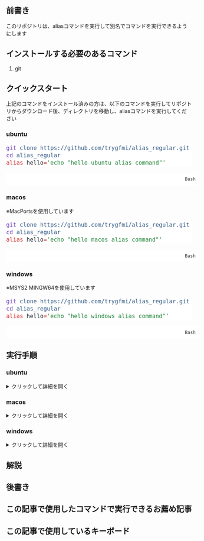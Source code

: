 <!-- wp:heading -->
<h2 class="wp-block-heading">前書き</h2>
<!-- /wp:heading -->

<!-- wp:paragraph -->
<p>このリポジトリは、aliasコマンドを実行して別名でコマンドを実行できるようにします</p>
<!-- /wp:paragraph -->

<!-- wp:heading -->
<h2 class="wp-block-heading">インストールする必要のあるコマンド</h2>
<!-- /wp:heading -->

<!-- wp:list {"ordered":true} -->
<ol class="wp-block-list"><!-- wp:list-item -->
<li>git</li>
<!-- /wp:list-item --></ol>
<!-- /wp:list -->

<!-- wp:heading -->
<h2 class="wp-block-heading">クイックスタート</h2>
<!-- /wp:heading -->

<!-- wp:paragraph -->
<p>上記のコマンドをインストール済みの方は、以下のコマンドを実行してリポジトリからダウンロード後、ディレクトリを移動し、aliasコマンドを実行してください</p>
<!-- /wp:paragraph -->

<!-- wp:heading {"level":3} -->
<h3 class="wp-block-heading">ubuntu</h3>
<!-- /wp:heading -->

<!-- wp:kevinbatdorf/code-block-pro {"code":"git clone https://github.com/trygfmi/alias_regular.git\ncd alias_regular\nalias hello='echo \u0022hello ubuntu alias command\u0022'","codeHTML":"\u003cpre class=\u0022shiki min-light\u0022 style=\u0022background-color: #ffffff\u0022 tabindex=\u00220\u0022\u003e\u003ccode\u003e\u003cspan class=\u0022line\u0022\u003e\u003cspan style=\u0022color: #6F42C1\u0022\u003egit\u003c/span\u003e\u003cspan style=\u0022color: #24292EFF\u0022\u003e \u003c/span\u003e\u003cspan style=\u0022color: #2B5581\u0022\u003eclone\u003c/span\u003e\u003cspan style=\u0022color: #24292EFF\u0022\u003e \u003c/span\u003e\u003cspan style=\u0022color: #2B5581\u0022\u003ehttps://github.com/trygfmi/alias_regular.git\u003c/span\u003e\u003c/span\u003e\n\u003cspan class=\u0022line\u0022\u003e\u003cspan style=\u0022color: #6F42C1\u0022\u003ecd\u003c/span\u003e\u003cspan style=\u0022color: #24292EFF\u0022\u003e \u003c/span\u003e\u003cspan style=\u0022color: #2B5581\u0022\u003ealias_regular\u003c/span\u003e\u003c/span\u003e\n\u003cspan class=\u0022line\u0022\u003e\u003cspan style=\u0022color: #D32F2F\u0022\u003ealias\u003c/span\u003e\u003cspan style=\u0022color: #24292EFF\u0022\u003e hello\u003c/span\u003e\u003cspan style=\u0022color: #D32F2F\u0022\u003e=\u003c/span\u003e\u003cspan style=\u0022color: #22863A\u0022\u003e\u0026#39;echo \u0026quot;hello ubuntu alias command\u0026quot;\u0026#39;\u003c/span\u003e\u003c/span\u003e\u003c/code\u003e\u003c/pre\u003e","language":"bash","theme":"min-light","bgColor":"#ffffff","textColor":"#24292eff","fontSize":"1.125rem","fontFamily":"Code-Pro-JetBrains-Mono","lineHeight":"1.25rem","clampFonts":false,"lineNumbers":false,"headerType":"none","disablePadding":false,"footerType":"simpleStringEnd","enableMaxHeight":false,"seeMoreType":"","seeMoreString":"","seeMoreAfterLine":"","seeMoreTransition":false,"seeMoreCollapse":false,"seeMoreCollapseString":"","highlightingHover":false,"lineHighlightColor":"rgba(16, 41, 67, 0.2)","copyButton":true,"copyButtonType":"heroicons","copyButtonUseTextarea":true,"useTabs":false} -->
<div class="wp-block-kevinbatdorf-code-block-pro padding-bottom-disabled" data-code-block-pro-font-family="Code-Pro-JetBrains-Mono" style="font-size:1.125rem;font-family:Code-Pro-JetBrains-Mono,ui-monospace,SFMono-Regular,Menlo,Monaco,Consolas,monospace;line-height:1.25rem;--cbp-tab-width:2;tab-size:var(--cbp-tab-width, 2)"><span role="button" tabindex="0" style="color:#24292eff;display:none" aria-label="Copy" class="code-block-pro-copy-button"><pre class="code-block-pro-copy-button-pre" aria-hidden="true"></pre><svg xmlns="http://www.w3.org/2000/svg" style="width:24px;height:24px" fill="none" viewBox="0 0 24 24" stroke="currentColor" stroke-width="2"><path class="with-check" stroke-linecap="round" stroke-linejoin="round" d="M9 5H7a2 2 0 00-2 2v12a2 2 0 002 2h10a2 2 0 002-2V7a2 2 0 00-2-2h-2M9 5a2 2 0 002 2h2a2 2 0 002-2M9 5a2 2 0 012-2h2a2 2 0 012 2m-6 9l2 2 4-4"></path><path class="without-check" stroke-linecap="round" stroke-linejoin="round" d="M9 5H7a2 2 0 00-2 2v12a2 2 0 002 2h10a2 2 0 002-2V7a2 2 0 00-2-2h-2M9 5a2 2 0 002 2h2a2 2 0 002-2M9 5a2 2 0 012-2h2a2 2 0 012 2"></path></svg></span><pre class="shiki min-light" style="background-color: #ffffff" tabindex="0"><code><span class="line"><span style="color: #6F42C1">git</span><span style="color: #24292EFF"> </span><span style="color: #2B5581">clone</span><span style="color: #24292EFF"> </span><span style="color: #2B5581">https://github.com/trygfmi/alias_regular.git</span></span>
<span class="line"><span style="color: #6F42C1">cd</span><span style="color: #24292EFF"> </span><span style="color: #2B5581">alias_regular</span></span>
<span class="line"><span style="color: #D32F2F">alias</span><span style="color: #24292EFF"> hello</span><span style="color: #D32F2F">=</span><span style="color: #22863A">&#39;echo &quot;hello ubuntu alias command&quot;&#39;</span></span></code></pre><span style="display:flex;align-items:flex-end;padding:10px;width:100%;justify-content:flex-end;background-color:#ffffff;color:#2f363c;font-size:12px;line-height:1;position:relative">Bash</span></div>
<!-- /wp:kevinbatdorf/code-block-pro -->

<!-- wp:heading {"level":3} -->
<h3 class="wp-block-heading">macos</h3>
<!-- /wp:heading -->

<!-- wp:paragraph -->
<p>※MacPortsを使用しています</p>
<!-- /wp:paragraph -->

<!-- wp:kevinbatdorf/code-block-pro {"code":"git clone https://github.com/trygfmi/alias_regular.git\ncd alias_regular\nalias hello='echo \u0022hello macos alias command\u0022'","codeHTML":"\u003cpre class=\u0022shiki min-light\u0022 style=\u0022background-color: #ffffff\u0022 tabindex=\u00220\u0022\u003e\u003ccode\u003e\u003cspan class=\u0022line\u0022\u003e\u003cspan style=\u0022color: #6F42C1\u0022\u003egit\u003c/span\u003e\u003cspan style=\u0022color: #24292EFF\u0022\u003e \u003c/span\u003e\u003cspan style=\u0022color: #2B5581\u0022\u003eclone\u003c/span\u003e\u003cspan style=\u0022color: #24292EFF\u0022\u003e \u003c/span\u003e\u003cspan style=\u0022color: #2B5581\u0022\u003ehttps://github.com/trygfmi/alias_regular.git\u003c/span\u003e\u003c/span\u003e\n\u003cspan class=\u0022line\u0022\u003e\u003cspan style=\u0022color: #6F42C1\u0022\u003ecd\u003c/span\u003e\u003cspan style=\u0022color: #24292EFF\u0022\u003e \u003c/span\u003e\u003cspan style=\u0022color: #2B5581\u0022\u003ealias_regular\u003c/span\u003e\u003c/span\u003e\n\u003cspan class=\u0022line\u0022\u003e\u003cspan style=\u0022color: #D32F2F\u0022\u003ealias\u003c/span\u003e\u003cspan style=\u0022color: #24292EFF\u0022\u003e hello\u003c/span\u003e\u003cspan style=\u0022color: #D32F2F\u0022\u003e=\u003c/span\u003e\u003cspan style=\u0022color: #22863A\u0022\u003e\u0026#39;echo \u0026quot;hello macos alias command\u0026quot;\u0026#39;\u003c/span\u003e\u003c/span\u003e\u003c/code\u003e\u003c/pre\u003e","language":"bash","theme":"min-light","bgColor":"#ffffff","textColor":"#24292eff","fontSize":"1.125rem","fontFamily":"Code-Pro-JetBrains-Mono","lineHeight":"1.25rem","clampFonts":false,"lineNumbers":false,"headerType":"none","disablePadding":false,"footerType":"simpleStringEnd","enableMaxHeight":false,"seeMoreType":"","seeMoreString":"","seeMoreAfterLine":"","seeMoreTransition":false,"seeMoreCollapse":false,"seeMoreCollapseString":"","highlightingHover":false,"lineHighlightColor":"rgba(16, 41, 67, 0.2)","copyButton":true,"copyButtonType":"heroicons","copyButtonUseTextarea":true,"useTabs":false} -->
<div class="wp-block-kevinbatdorf-code-block-pro padding-bottom-disabled" data-code-block-pro-font-family="Code-Pro-JetBrains-Mono" style="font-size:1.125rem;font-family:Code-Pro-JetBrains-Mono,ui-monospace,SFMono-Regular,Menlo,Monaco,Consolas,monospace;line-height:1.25rem;--cbp-tab-width:2;tab-size:var(--cbp-tab-width, 2)"><span role="button" tabindex="0" style="color:#24292eff;display:none" aria-label="Copy" class="code-block-pro-copy-button"><pre class="code-block-pro-copy-button-pre" aria-hidden="true"></pre><svg xmlns="http://www.w3.org/2000/svg" style="width:24px;height:24px" fill="none" viewBox="0 0 24 24" stroke="currentColor" stroke-width="2"><path class="with-check" stroke-linecap="round" stroke-linejoin="round" d="M9 5H7a2 2 0 00-2 2v12a2 2 0 002 2h10a2 2 0 002-2V7a2 2 0 00-2-2h-2M9 5a2 2 0 002 2h2a2 2 0 002-2M9 5a2 2 0 012-2h2a2 2 0 012 2m-6 9l2 2 4-4"></path><path class="without-check" stroke-linecap="round" stroke-linejoin="round" d="M9 5H7a2 2 0 00-2 2v12a2 2 0 002 2h10a2 2 0 002-2V7a2 2 0 00-2-2h-2M9 5a2 2 0 002 2h2a2 2 0 002-2M9 5a2 2 0 012-2h2a2 2 0 012 2"></path></svg></span><pre class="shiki min-light" style="background-color: #ffffff" tabindex="0"><code><span class="line"><span style="color: #6F42C1">git</span><span style="color: #24292EFF"> </span><span style="color: #2B5581">clone</span><span style="color: #24292EFF"> </span><span style="color: #2B5581">https://github.com/trygfmi/alias_regular.git</span></span>
<span class="line"><span style="color: #6F42C1">cd</span><span style="color: #24292EFF"> </span><span style="color: #2B5581">alias_regular</span></span>
<span class="line"><span style="color: #D32F2F">alias</span><span style="color: #24292EFF"> hello</span><span style="color: #D32F2F">=</span><span style="color: #22863A">&#39;echo &quot;hello macos alias command&quot;&#39;</span></span></code></pre><span style="display:flex;align-items:flex-end;padding:10px;width:100%;justify-content:flex-end;background-color:#ffffff;color:#2f363c;font-size:12px;line-height:1;position:relative">Bash</span></div>
<!-- /wp:kevinbatdorf/code-block-pro -->

<!-- wp:heading {"level":3} -->
<h3 class="wp-block-heading">windows</h3>
<!-- /wp:heading -->

<!-- wp:paragraph -->
<p>※MSYS2 MINGW64を使用しています</p>
<!-- /wp:paragraph -->

<!-- wp:kevinbatdorf/code-block-pro {"code":"git clone https://github.com/trygfmi/alias_regular.git\ncd alias_regular\nalias hello='echo \u0022hello windows alias command\u0022'","codeHTML":"\u003cpre class=\u0022shiki min-light\u0022 style=\u0022background-color: #ffffff\u0022 tabindex=\u00220\u0022\u003e\u003ccode\u003e\u003cspan class=\u0022line\u0022\u003e\u003cspan style=\u0022color: #6F42C1\u0022\u003egit\u003c/span\u003e\u003cspan style=\u0022color: #24292EFF\u0022\u003e \u003c/span\u003e\u003cspan style=\u0022color: #2B5581\u0022\u003eclone\u003c/span\u003e\u003cspan style=\u0022color: #24292EFF\u0022\u003e \u003c/span\u003e\u003cspan style=\u0022color: #2B5581\u0022\u003ehttps://github.com/trygfmi/alias_regular.git\u003c/span\u003e\u003c/span\u003e\n\u003cspan class=\u0022line\u0022\u003e\u003cspan style=\u0022color: #6F42C1\u0022\u003ecd\u003c/span\u003e\u003cspan style=\u0022color: #24292EFF\u0022\u003e \u003c/span\u003e\u003cspan style=\u0022color: #2B5581\u0022\u003ealias_regular\u003c/span\u003e\u003c/span\u003e\n\u003cspan class=\u0022line\u0022\u003e\u003cspan style=\u0022color: #D32F2F\u0022\u003ealias\u003c/span\u003e\u003cspan style=\u0022color: #24292EFF\u0022\u003e hello\u003c/span\u003e\u003cspan style=\u0022color: #D32F2F\u0022\u003e=\u003c/span\u003e\u003cspan style=\u0022color: #22863A\u0022\u003e\u0026#39;echo \u0026quot;hello windows alias command\u0026quot;\u0026#39;\u003c/span\u003e\u003c/span\u003e\u003c/code\u003e\u003c/pre\u003e","language":"bash","theme":"min-light","bgColor":"#ffffff","textColor":"#24292eff","fontSize":"1.125rem","fontFamily":"Code-Pro-JetBrains-Mono","lineHeight":"1.25rem","clampFonts":false,"lineNumbers":false,"headerType":"none","disablePadding":false,"footerType":"simpleStringEnd","enableMaxHeight":false,"seeMoreType":"","seeMoreString":"","seeMoreAfterLine":"","seeMoreTransition":false,"seeMoreCollapse":false,"seeMoreCollapseString":"","highlightingHover":false,"lineHighlightColor":"rgba(16, 41, 67, 0.2)","copyButton":true,"copyButtonType":"heroicons","copyButtonUseTextarea":true,"useTabs":false} -->
<div class="wp-block-kevinbatdorf-code-block-pro padding-bottom-disabled" data-code-block-pro-font-family="Code-Pro-JetBrains-Mono" style="font-size:1.125rem;font-family:Code-Pro-JetBrains-Mono,ui-monospace,SFMono-Regular,Menlo,Monaco,Consolas,monospace;line-height:1.25rem;--cbp-tab-width:2;tab-size:var(--cbp-tab-width, 2)"><span role="button" tabindex="0" style="color:#24292eff;display:none" aria-label="Copy" class="code-block-pro-copy-button"><pre class="code-block-pro-copy-button-pre" aria-hidden="true"></pre><svg xmlns="http://www.w3.org/2000/svg" style="width:24px;height:24px" fill="none" viewBox="0 0 24 24" stroke="currentColor" stroke-width="2"><path class="with-check" stroke-linecap="round" stroke-linejoin="round" d="M9 5H7a2 2 0 00-2 2v12a2 2 0 002 2h10a2 2 0 002-2V7a2 2 0 00-2-2h-2M9 5a2 2 0 002 2h2a2 2 0 002-2M9 5a2 2 0 012-2h2a2 2 0 012 2m-6 9l2 2 4-4"></path><path class="without-check" stroke-linecap="round" stroke-linejoin="round" d="M9 5H7a2 2 0 00-2 2v12a2 2 0 002 2h10a2 2 0 002-2V7a2 2 0 00-2-2h-2M9 5a2 2 0 002 2h2a2 2 0 002-2M9 5a2 2 0 012-2h2a2 2 0 012 2"></path></svg></span><pre class="shiki min-light" style="background-color: #ffffff" tabindex="0"><code><span class="line"><span style="color: #6F42C1">git</span><span style="color: #24292EFF"> </span><span style="color: #2B5581">clone</span><span style="color: #24292EFF"> </span><span style="color: #2B5581">https://github.com/trygfmi/alias_regular.git</span></span>
<span class="line"><span style="color: #6F42C1">cd</span><span style="color: #24292EFF"> </span><span style="color: #2B5581">alias_regular</span></span>
<span class="line"><span style="color: #D32F2F">alias</span><span style="color: #24292EFF"> hello</span><span style="color: #D32F2F">=</span><span style="color: #22863A">&#39;echo &quot;hello windows alias command&quot;&#39;</span></span></code></pre><span style="display:flex;align-items:flex-end;padding:10px;width:100%;justify-content:flex-end;background-color:#ffffff;color:#2f363c;font-size:12px;line-height:1;position:relative">Bash</span></div>
<!-- /wp:kevinbatdorf/code-block-pro -->

<!-- wp:heading -->
<h2 class="wp-block-heading">実行手順</h2>
<!-- /wp:heading -->

<!-- wp:heading {"level":3} -->
<h3 class="wp-block-heading">ubuntu</h3>
<!-- /wp:heading -->

<!-- wp:details -->
<details class="wp-block-details"><summary>クリックして詳細を開く</summary><!-- wp:heading {"level":4} -->
<h4 class="wp-block-heading">事前確認</h4>
<!-- /wp:heading -->

<!-- wp:paragraph -->
<p>以下のコマンドを端末に打ち込んでcommand not foundが出なければokです</p>
<!-- /wp:paragraph -->

<!-- wp:kevinbatdorf/code-block-pro {"code":"git \u002d\u002dversion","codeHTML":"\u003cpre class=\u0022shiki min-light\u0022 style=\u0022background-color: #ffffff\u0022 tabindex=\u00220\u0022\u003e\u003ccode\u003e\u003cspan class=\u0022line\u0022\u003e\u003cspan style=\u0022color: #6F42C1\u0022\u003egit\u003c/span\u003e\u003cspan style=\u0022color: #24292EFF\u0022\u003e \u003c/span\u003e\u003cspan style=\u0022color: #2B5581\u0022\u003e\u002d\u002dversion\u003c/span\u003e\u003c/span\u003e\u003c/code\u003e\u003c/pre\u003e","language":"bash","theme":"min-light","bgColor":"#ffffff","textColor":"#24292eff","fontSize":"1.125rem","fontFamily":"Code-Pro-JetBrains-Mono","lineHeight":"1.25rem","clampFonts":false,"lineNumbers":false,"headerType":"none","disablePadding":false,"footerType":"simpleStringEnd","enableMaxHeight":false,"seeMoreType":"","seeMoreString":"","seeMoreAfterLine":"","seeMoreTransition":false,"seeMoreCollapse":false,"seeMoreCollapseString":"","highlightingHover":false,"lineHighlightColor":"rgba(16, 41, 67, 0.2)","copyButton":true,"copyButtonType":"heroicons","copyButtonUseTextarea":true,"useTabs":false} -->
<div class="wp-block-kevinbatdorf-code-block-pro padding-bottom-disabled" data-code-block-pro-font-family="Code-Pro-JetBrains-Mono" style="font-size:1.125rem;font-family:Code-Pro-JetBrains-Mono,ui-monospace,SFMono-Regular,Menlo,Monaco,Consolas,monospace;line-height:1.25rem;--cbp-tab-width:2;tab-size:var(--cbp-tab-width, 2)"><pre class="shiki min-light" style="background-color: #ffffff" tabindex="0"><code><span class="line"><span style="color: #6F42C1">git</span><span style="color: #24292EFF"> </span><span style="color: #2B5581">--version</span></span></code></pre><span style="display:flex;align-items:flex-end;padding:10px;width:100%;justify-content:flex-end;background-color:#ffffff;color:#2f363c;font-size:12px;line-height:1;position:relative">Bash</span></div>
<!-- /wp:kevinbatdorf/code-block-pro -->

<!-- wp:heading {"level":4} -->
<h4 class="wp-block-heading">preinstall</h4>
<!-- /wp:heading -->

<!-- wp:paragraph -->
<p>command not foundが出たコマンドを以下のコマンドでインストールしてください</p>
<!-- /wp:paragraph -->

<!-- wp:kevinbatdorf/code-block-pro {"code":"sudo apt install git","codeHTML":"\u003cpre class=\u0022shiki min-light\u0022 style=\u0022background-color: #ffffff\u0022 tabindex=\u00220\u0022\u003e\u003ccode\u003e\u003cspan class=\u0022line\u0022\u003e\u003cspan style=\u0022color: #6F42C1\u0022\u003esudo\u003c/span\u003e\u003cspan style=\u0022color: #24292EFF\u0022\u003e \u003c/span\u003e\u003cspan style=\u0022color: #2B5581\u0022\u003eapt\u003c/span\u003e\u003cspan style=\u0022color: #24292EFF\u0022\u003e \u003c/span\u003e\u003cspan style=\u0022color: #2B5581\u0022\u003einstall\u003c/span\u003e\u003cspan style=\u0022color: #24292EFF\u0022\u003e \u003c/span\u003e\u003cspan style=\u0022color: #2B5581\u0022\u003egit\u003c/span\u003e\u003c/span\u003e\u003c/code\u003e\u003c/pre\u003e","language":"bash","theme":"min-light","bgColor":"#ffffff","textColor":"#24292eff","fontSize":"1.125rem","fontFamily":"Code-Pro-JetBrains-Mono","lineHeight":"1.25rem","clampFonts":false,"lineNumbers":false,"headerType":"none","disablePadding":false,"footerType":"simpleStringEnd","enableMaxHeight":false,"seeMoreType":"","seeMoreString":"","seeMoreAfterLine":"","seeMoreTransition":false,"seeMoreCollapse":false,"seeMoreCollapseString":"","highlightingHover":false,"lineHighlightColor":"rgba(16, 41, 67, 0.2)","copyButton":true,"copyButtonType":"heroicons","copyButtonUseTextarea":true,"useTabs":false} -->
<div class="wp-block-kevinbatdorf-code-block-pro padding-bottom-disabled" data-code-block-pro-font-family="Code-Pro-JetBrains-Mono" style="font-size:1.125rem;font-family:Code-Pro-JetBrains-Mono,ui-monospace,SFMono-Regular,Menlo,Monaco,Consolas,monospace;line-height:1.25rem;--cbp-tab-width:2;tab-size:var(--cbp-tab-width, 2)"><pre class="shiki min-light" style="background-color: #ffffff" tabindex="0"><code><span class="line"><span style="color: #6F42C1">sudo</span><span style="color: #24292EFF"> </span><span style="color: #2B5581">apt</span><span style="color: #24292EFF"> </span><span style="color: #2B5581">install</span><span style="color: #24292EFF"> </span><span style="color: #2B5581">git</span></span></code></pre><span style="display:flex;align-items:flex-end;padding:10px;width:100%;justify-content:flex-end;background-color:#ffffff;color:#2f363c;font-size:12px;line-height:1;position:relative">Bash</span></div>
<!-- /wp:kevinbatdorf/code-block-pro -->

<!-- wp:heading {"level":4} -->
<h4 class="wp-block-heading">コマンド</h4>
<!-- /wp:heading -->

<!-- wp:paragraph -->
<p>以下のコマンドを実行することで詳細のコマンド群を自動で実行してくれます</p>
<!-- /wp:paragraph -->

<!-- wp:kevinbatdorf/code-block-pro {"code":"git clone https://github.com/trygfmi/alias_regular.git\ncd alias_regular\nalias hello='echo \u0022hello ubuntu alias command\u0022'","codeHTML":"\u003cpre class=\u0022shiki min-light\u0022 style=\u0022background-color: #ffffff\u0022 tabindex=\u00220\u0022\u003e\u003ccode\u003e\u003cspan class=\u0022line\u0022\u003e\u003cspan style=\u0022color: #6F42C1\u0022\u003egit\u003c/span\u003e\u003cspan style=\u0022color: #24292EFF\u0022\u003e \u003c/span\u003e\u003cspan style=\u0022color: #2B5581\u0022\u003eclone\u003c/span\u003e\u003cspan style=\u0022color: #24292EFF\u0022\u003e \u003c/span\u003e\u003cspan style=\u0022color: #2B5581\u0022\u003ehttps://github.com/trygfmi/alias_regular.git\u003c/span\u003e\u003c/span\u003e\n\u003cspan class=\u0022line\u0022\u003e\u003cspan style=\u0022color: #6F42C1\u0022\u003ecd\u003c/span\u003e\u003cspan style=\u0022color: #24292EFF\u0022\u003e \u003c/span\u003e\u003cspan style=\u0022color: #2B5581\u0022\u003ealias_regular\u003c/span\u003e\u003c/span\u003e\n\u003cspan class=\u0022line\u0022\u003e\u003cspan style=\u0022color: #D32F2F\u0022\u003ealias\u003c/span\u003e\u003cspan style=\u0022color: #24292EFF\u0022\u003e hello\u003c/span\u003e\u003cspan style=\u0022color: #D32F2F\u0022\u003e=\u003c/span\u003e\u003cspan style=\u0022color: #22863A\u0022\u003e\u0026#39;echo \u0026quot;hello ubuntu alias command\u0026quot;\u0026#39;\u003c/span\u003e\u003c/span\u003e\u003c/code\u003e\u003c/pre\u003e","language":"bash","theme":"min-light","bgColor":"#ffffff","textColor":"#24292eff","fontSize":"1.125rem","fontFamily":"Code-Pro-JetBrains-Mono","lineHeight":"1.25rem","clampFonts":false,"lineNumbers":false,"headerType":"none","disablePadding":false,"footerType":"simpleStringEnd","enableMaxHeight":false,"seeMoreType":"","seeMoreString":"","seeMoreAfterLine":"","seeMoreTransition":false,"seeMoreCollapse":false,"seeMoreCollapseString":"","highlightingHover":false,"lineHighlightColor":"rgba(16, 41, 67, 0.2)","copyButton":true,"copyButtonType":"heroicons","copyButtonUseTextarea":true,"useTabs":false} -->
<div class="wp-block-kevinbatdorf-code-block-pro padding-bottom-disabled" data-code-block-pro-font-family="Code-Pro-JetBrains-Mono" style="font-size:1.125rem;font-family:Code-Pro-JetBrains-Mono,ui-monospace,SFMono-Regular,Menlo,Monaco,Consolas,monospace;line-height:1.25rem;--cbp-tab-width:2;tab-size:var(--cbp-tab-width, 2)"><span role="button" tabindex="0" style="color:#24292eff;display:none" aria-label="Copy" class="code-block-pro-copy-button"><pre class="code-block-pro-copy-button-pre" aria-hidden="true"></pre><svg xmlns="http://www.w3.org/2000/svg" style="width:24px;height:24px" fill="none" viewBox="0 0 24 24" stroke="currentColor" stroke-width="2"><path class="with-check" stroke-linecap="round" stroke-linejoin="round" d="M9 5H7a2 2 0 00-2 2v12a2 2 0 002 2h10a2 2 0 002-2V7a2 2 0 00-2-2h-2M9 5a2 2 0 002 2h2a2 2 0 002-2M9 5a2 2 0 012-2h2a2 2 0 012 2m-6 9l2 2 4-4"></path><path class="without-check" stroke-linecap="round" stroke-linejoin="round" d="M9 5H7a2 2 0 00-2 2v12a2 2 0 002 2h10a2 2 0 002-2V7a2 2 0 00-2-2h-2M9 5a2 2 0 002 2h2a2 2 0 002-2M9 5a2 2 0 012-2h2a2 2 0 012 2"></path></svg></span><pre class="shiki min-light" style="background-color: #ffffff" tabindex="0"><code><span class="line"><span style="color: #6F42C1">git</span><span style="color: #24292EFF"> </span><span style="color: #2B5581">clone</span><span style="color: #24292EFF"> </span><span style="color: #2B5581">https://github.com/trygfmi/alias_regular.git</span></span>
<span class="line"><span style="color: #6F42C1">cd</span><span style="color: #24292EFF"> </span><span style="color: #2B5581">alias_regular</span></span>
<span class="line"><span style="color: #D32F2F">alias</span><span style="color: #24292EFF"> hello</span><span style="color: #D32F2F">=</span><span style="color: #22863A">&#39;echo &quot;hello ubuntu alias command&quot;&#39;</span></span></code></pre><span style="display:flex;align-items:flex-end;padding:10px;width:100%;justify-content:flex-end;background-color:#ffffff;color:#2f363c;font-size:12px;line-height:1;position:relative">Bash</span></div>
<!-- /wp:kevinbatdorf/code-block-pro -->

<!-- wp:details -->
<details class="wp-block-details"><summary>helloコマンドの詳細</summary><!-- wp:kevinbatdorf/code-block-pro {"code":"echo \u0022hello ubuntu alias command\u0022","codeHTML":"\u003cpre class=\u0022shiki min-light\u0022 style=\u0022background-color: #ffffff\u0022 tabindex=\u00220\u0022\u003e\u003ccode\u003e\u003cspan class=\u0022line\u0022\u003e\u003cspan style=\u0022color: #6F42C1\u0022\u003eecho\u003c/span\u003e\u003cspan style=\u0022color: #24292EFF\u0022\u003e \u003c/span\u003e\u003cspan style=\u0022color: #22863A\u0022\u003e\u0026quot;hello ubuntu alias command\u0026quot;\u003c/span\u003e\u003c/span\u003e\u003c/code\u003e\u003c/pre\u003e","language":"bash","theme":"min-light","bgColor":"#ffffff","textColor":"#24292eff","fontSize":"1.125rem","fontFamily":"Code-Pro-JetBrains-Mono","lineHeight":"1.25rem","clampFonts":false,"lineNumbers":false,"headerType":"none","disablePadding":false,"footerType":"simpleStringEnd","enableMaxHeight":false,"seeMoreType":"","seeMoreString":"","seeMoreAfterLine":"","seeMoreTransition":false,"seeMoreCollapse":false,"seeMoreCollapseString":"","highlightingHover":false,"lineHighlightColor":"rgba(16, 41, 67, 0.2)","copyButton":true,"copyButtonType":"heroicons","copyButtonUseTextarea":true,"useTabs":false} -->
<div class="wp-block-kevinbatdorf-code-block-pro padding-bottom-disabled" data-code-block-pro-font-family="Code-Pro-JetBrains-Mono" style="font-size:1.125rem;font-family:Code-Pro-JetBrains-Mono,ui-monospace,SFMono-Regular,Menlo,Monaco,Consolas,monospace;line-height:1.25rem;--cbp-tab-width:2;tab-size:var(--cbp-tab-width, 2)"><pre class="shiki min-light" style="background-color: #ffffff" tabindex="0"><code><span class="line"><span style="color: #6F42C1">echo</span><span style="color: #24292EFF"> </span><span style="color: #22863A">&quot;hello ubuntu alias command&quot;</span></span></code></pre><span style="display:flex;align-items:flex-end;padding:10px;width:100%;justify-content:flex-end;background-color:#ffffff;color:#2f363c;font-size:12px;line-height:1;position:relative">Bash</span></div>
<!-- /wp:kevinbatdorf/code-block-pro --></details>
<!-- /wp:details --></details>
<!-- /wp:details -->

<!-- wp:heading {"level":3} -->
<h3 class="wp-block-heading">macos</h3>
<!-- /wp:heading -->

<!-- wp:details -->
<details class="wp-block-details"><summary>クリックして詳細を開く</summary><!-- wp:heading {"level":4} -->
<h4 class="wp-block-heading">事前確認</h4>
<!-- /wp:heading -->

<!-- wp:paragraph -->
<p>以下のコマンドをターミナルに打ち込んでcommand not foundが出なければokです</p>
<!-- /wp:paragraph -->

<!-- wp:kevinbatdorf/code-block-pro {"code":"source ~/bashrc_folder/macports_alias\ngit \u002d\u002dversion","codeHTML":"\u003cpre class=\u0022shiki min-light\u0022 style=\u0022background-color: #ffffff\u0022 tabindex=\u00220\u0022\u003e\u003ccode\u003e\u003cspan class=\u0022line\u0022\u003e\u003cspan style=\u0022color: #6F42C1\u0022\u003esource\u003c/span\u003e\u003cspan style=\u0022color: #24292EFF\u0022\u003e \u003c/span\u003e\u003cspan style=\u0022color: #2B5581\u0022\u003e~/bashrc_folder/macports_alias\u003c/span\u003e\u003c/span\u003e\n\u003cspan class=\u0022line\u0022\u003e\u003cspan style=\u0022color: #6F42C1\u0022\u003egit\u003c/span\u003e\u003cspan style=\u0022color: #24292EFF\u0022\u003e \u003c/span\u003e\u003cspan style=\u0022color: #2B5581\u0022\u003e\u002d\u002dversion\u003c/span\u003e\u003c/span\u003e\u003c/code\u003e\u003c/pre\u003e","language":"bash","theme":"min-light","bgColor":"#ffffff","textColor":"#24292eff","fontSize":"1.125rem","fontFamily":"Code-Pro-JetBrains-Mono","lineHeight":"1.25rem","clampFonts":false,"lineNumbers":false,"headerType":"none","disablePadding":false,"footerType":"simpleStringEnd","enableMaxHeight":false,"seeMoreType":"","seeMoreString":"","seeMoreAfterLine":"","seeMoreTransition":false,"seeMoreCollapse":false,"seeMoreCollapseString":"","highlightingHover":false,"lineHighlightColor":"rgba(16, 41, 67, 0.2)","copyButton":true,"copyButtonType":"heroicons","copyButtonUseTextarea":true,"useTabs":false} -->
<div class="wp-block-kevinbatdorf-code-block-pro padding-bottom-disabled" data-code-block-pro-font-family="Code-Pro-JetBrains-Mono" style="font-size:1.125rem;font-family:Code-Pro-JetBrains-Mono,ui-monospace,SFMono-Regular,Menlo,Monaco,Consolas,monospace;line-height:1.25rem;--cbp-tab-width:2;tab-size:var(--cbp-tab-width, 2)"><span role="button" tabindex="0" style="color:#24292eff;display:none" aria-label="Copy" class="code-block-pro-copy-button"><pre class="code-block-pro-copy-button-pre" aria-hidden="true"></pre><svg xmlns="http://www.w3.org/2000/svg" style="width:24px;height:24px" fill="none" viewBox="0 0 24 24" stroke="currentColor" stroke-width="2"><path class="with-check" stroke-linecap="round" stroke-linejoin="round" d="M9 5H7a2 2 0 00-2 2v12a2 2 0 002 2h10a2 2 0 002-2V7a2 2 0 00-2-2h-2M9 5a2 2 0 002 2h2a2 2 0 002-2M9 5a2 2 0 012-2h2a2 2 0 012 2m-6 9l2 2 4-4"></path><path class="without-check" stroke-linecap="round" stroke-linejoin="round" d="M9 5H7a2 2 0 00-2 2v12a2 2 0 002 2h10a2 2 0 002-2V7a2 2 0 00-2-2h-2M9 5a2 2 0 002 2h2a2 2 0 002-2M9 5a2 2 0 012-2h2a2 2 0 012 2"></path></svg></span><pre class="shiki min-light" style="background-color: #ffffff" tabindex="0"><code><span class="line"><span style="color: #6F42C1">source</span><span style="color: #24292EFF"> </span><span style="color: #2B5581">~/bashrc_folder/macports_alias</span></span>
<span class="line"><span style="color: #6F42C1">git</span><span style="color: #24292EFF"> </span><span style="color: #2B5581">--version</span></span></code></pre><span style="display:flex;align-items:flex-end;padding:10px;width:100%;justify-content:flex-end;background-color:#ffffff;color:#2f363c;font-size:12px;line-height:1;position:relative">Bash</span></div>
<!-- /wp:kevinbatdorf/code-block-pro -->

<!-- wp:paragraph -->
<p>※macosはMacPortsパッケージマネージャを使用してコマンドを管理します。もしインストールしていない方は以下のリンクからMacPortsのインストール手順をご覧ください</p>
<!-- /wp:paragraph -->

<!-- wp:paragraph -->
<p>またコマンドに別名を設定して既存の環境と競合しないでコマンドを呼び出せるようにします。</p>
<!-- /wp:paragraph -->

<!-- wp:paragraph -->
<p>初めてこのブログを利用する方は、以下の2つの記事を参考に環境構築してください</p>
<!-- /wp:paragraph -->

<!-- wp:embed {"url":"https://ss523971.stars.ne.jp/todo/2025/10/02/macports%e3%82%92%e3%82%a4%e3%83%b3%e3%82%b9%e3%83%88%e3%83%bc%e3%83%ab%e3%81%99%e3%82%8b%e3%81%be%e3%81%a7%e3%81%ae%e6%89%8b%e9%a0%86/","type":"wp-embed","providerNameSlug":"todo"} -->
<figure class="wp-block-embed is-type-wp-embed is-provider-todo wp-block-embed-todo"><div class="wp-block-embed__wrapper">
https://ss523971.stars.ne.jp/todo/2025/10/02/macports%e3%82%92%e3%82%a4%e3%83%b3%e3%82%b9%e3%83%88%e3%83%bc%e3%83%ab%e3%81%99%e3%82%8b%e3%81%be%e3%81%a7%e3%81%ae%e6%89%8b%e9%a0%86/
</div></figure>
<!-- /wp:embed -->

<!-- wp:embed {"url":"https://ss523971.stars.ne.jp/todo/2025/10/03/macports%e3%81%a7%e3%82%a4%e3%83%b3%e3%82%b9%e3%83%88%e3%83%bc%e3%83%ab%e3%81%97%e3%81%9f%e3%82%b3%e3%83%9e%e3%83%b3%e3%83%89%e3%81%ae%e3%82%a8%e3%82%a4%e3%83%aa%e3%82%a2%e3%82%b9%e8%a8%ad%e5%ae%9a/","type":"wp-embed","providerNameSlug":"todo"} -->
<figure class="wp-block-embed is-type-wp-embed is-provider-todo wp-block-embed-todo"><div class="wp-block-embed__wrapper">
https://ss523971.stars.ne.jp/todo/2025/10/03/macports%e3%81%a7%e3%82%a4%e3%83%b3%e3%82%b9%e3%83%88%e3%83%bc%e3%83%ab%e3%81%97%e3%81%9f%e3%82%b3%e3%83%9e%e3%83%b3%e3%83%89%e3%81%ae%e3%82%a8%e3%82%a4%e3%83%aa%e3%82%a2%e3%82%b9%e8%a8%ad%e5%ae%9a/
</div></figure>
<!-- /wp:embed -->

<!-- wp:heading {"level":4} -->
<h4 class="wp-block-heading">preinstall</h4>
<!-- /wp:heading -->

<!-- wp:paragraph -->
<p>command not foundが出たコマンドを以下のコマンドでインストールしてエイリアスを設定してください</p>
<!-- /wp:paragraph -->

<!-- wp:kevinbatdorf/code-block-pro {"code":"sudo port install git\necho 'alias git=\u0022/opt/local/bin/git\u0022' \u003e\u003e ~/bashrc_folder/macports_alias","codeHTML":"\u003cpre class=\u0022shiki min-light\u0022 style=\u0022background-color: #ffffff\u0022 tabindex=\u00220\u0022\u003e\u003ccode\u003e\u003cspan class=\u0022line\u0022\u003e\u003cspan style=\u0022color: #6F42C1\u0022\u003esudo\u003c/span\u003e\u003cspan style=\u0022color: #24292EFF\u0022\u003e \u003c/span\u003e\u003cspan style=\u0022color: #2B5581\u0022\u003eport\u003c/span\u003e\u003cspan style=\u0022color: #24292EFF\u0022\u003e \u003c/span\u003e\u003cspan style=\u0022color: #2B5581\u0022\u003einstall\u003c/span\u003e\u003cspan style=\u0022color: #24292EFF\u0022\u003e \u003c/span\u003e\u003cspan style=\u0022color: #2B5581\u0022\u003egit\u003c/span\u003e\u003c/span\u003e\n\u003cspan class=\u0022line\u0022\u003e\u003cspan style=\u0022color: #6F42C1\u0022\u003eecho\u003c/span\u003e\u003cspan style=\u0022color: #24292EFF\u0022\u003e \u003c/span\u003e\u003cspan style=\u0022color: #22863A\u0022\u003e\u0026#39;alias git=\u0026quot;/opt/local/bin/git\u0026quot;\u0026#39;\u003c/span\u003e\u003cspan style=\u0022color: #24292EFF\u0022\u003e \u003c/span\u003e\u003cspan style=\u0022color: #D32F2F\u0022\u003e\u0026gt;\u0026gt;\u003c/span\u003e\u003cspan style=\u0022color: #24292EFF\u0022\u003e \u003c/span\u003e\u003cspan style=\u0022color: #2B5581\u0022\u003e~/bashrc_folder/macports_alias\u003c/span\u003e\u003c/span\u003e\u003c/code\u003e\u003c/pre\u003e","language":"bash","theme":"min-light","bgColor":"#ffffff","textColor":"#24292eff","fontSize":"1.125rem","fontFamily":"Code-Pro-JetBrains-Mono","lineHeight":"1.25rem","clampFonts":false,"lineNumbers":false,"headerType":"none","disablePadding":false,"footerType":"simpleStringEnd","enableMaxHeight":false,"seeMoreType":"","seeMoreString":"","seeMoreAfterLine":"","seeMoreTransition":false,"seeMoreCollapse":false,"seeMoreCollapseString":"","highlightingHover":false,"lineHighlightColor":"rgba(16, 41, 67, 0.2)","copyButton":true,"copyButtonType":"heroicons","copyButtonUseTextarea":true,"useTabs":false} -->
<div class="wp-block-kevinbatdorf-code-block-pro padding-bottom-disabled" data-code-block-pro-font-family="Code-Pro-JetBrains-Mono" style="font-size:1.125rem;font-family:Code-Pro-JetBrains-Mono,ui-monospace,SFMono-Regular,Menlo,Monaco,Consolas,monospace;line-height:1.25rem;--cbp-tab-width:2;tab-size:var(--cbp-tab-width, 2)"><span role="button" tabindex="0" style="color:#24292eff;display:none" aria-label="Copy" class="code-block-pro-copy-button"><pre class="code-block-pro-copy-button-pre" aria-hidden="true"></pre><svg xmlns="http://www.w3.org/2000/svg" style="width:24px;height:24px" fill="none" viewBox="0 0 24 24" stroke="currentColor" stroke-width="2"><path class="with-check" stroke-linecap="round" stroke-linejoin="round" d="M9 5H7a2 2 0 00-2 2v12a2 2 0 002 2h10a2 2 0 002-2V7a2 2 0 00-2-2h-2M9 5a2 2 0 002 2h2a2 2 0 002-2M9 5a2 2 0 012-2h2a2 2 0 012 2m-6 9l2 2 4-4"></path><path class="without-check" stroke-linecap="round" stroke-linejoin="round" d="M9 5H7a2 2 0 00-2 2v12a2 2 0 002 2h10a2 2 0 002-2V7a2 2 0 00-2-2h-2M9 5a2 2 0 002 2h2a2 2 0 002-2M9 5a2 2 0 012-2h2a2 2 0 012 2"></path></svg></span><pre class="shiki min-light" style="background-color: #ffffff" tabindex="0"><code><span class="line"><span style="color: #6F42C1">sudo</span><span style="color: #24292EFF"> </span><span style="color: #2B5581">port</span><span style="color: #24292EFF"> </span><span style="color: #2B5581">install</span><span style="color: #24292EFF"> </span><span style="color: #2B5581">git</span></span>
<span class="line"><span style="color: #6F42C1">echo</span><span style="color: #24292EFF"> </span><span style="color: #22863A">&#39;alias git=&quot;/opt/local/bin/git&quot;&#39;</span><span style="color: #24292EFF"> </span><span style="color: #D32F2F">&gt;&gt;</span><span style="color: #24292EFF"> </span><span style="color: #2B5581">~/bashrc_folder/macports_alias</span></span></code></pre><span style="display:flex;align-items:flex-end;padding:10px;width:100%;justify-content:flex-end;background-color:#ffffff;color:#2f363c;font-size:12px;line-height:1;position:relative">Bash</span></div>
<!-- /wp:kevinbatdorf/code-block-pro -->

<!-- wp:heading {"level":4} -->
<h4 class="wp-block-heading">コマンド</h4>
<!-- /wp:heading -->

<!-- wp:paragraph -->
<p>以下のコマンドを実行することで詳細のコマンド群を自動で実行してくれます</p>
<!-- /wp:paragraph -->

<!-- wp:kevinbatdorf/code-block-pro {"code":"source ~/bashrc_folder/macports_alias\ngit clone https://github.com/trygfmi/alias_regular.git\ncd alias_regular\nalias hello='echo \u0022hello macos alias command\u0022'","codeHTML":"\u003cpre class=\u0022shiki min-light\u0022 style=\u0022background-color: #ffffff\u0022 tabindex=\u00220\u0022\u003e\u003ccode\u003e\u003cspan class=\u0022line\u0022\u003e\u003cspan style=\u0022color: #6F42C1\u0022\u003esource\u003c/span\u003e\u003cspan style=\u0022color: #24292EFF\u0022\u003e \u003c/span\u003e\u003cspan style=\u0022color: #2B5581\u0022\u003e~/bashrc_folder/macports_alias\u003c/span\u003e\u003c/span\u003e\n\u003cspan class=\u0022line\u0022\u003e\u003cspan style=\u0022color: #6F42C1\u0022\u003egit\u003c/span\u003e\u003cspan style=\u0022color: #24292EFF\u0022\u003e \u003c/span\u003e\u003cspan style=\u0022color: #2B5581\u0022\u003eclone\u003c/span\u003e\u003cspan style=\u0022color: #24292EFF\u0022\u003e \u003c/span\u003e\u003cspan style=\u0022color: #2B5581\u0022\u003ehttps://github.com/trygfmi/alias_regular.git\u003c/span\u003e\u003c/span\u003e\n\u003cspan class=\u0022line\u0022\u003e\u003cspan style=\u0022color: #6F42C1\u0022\u003ecd\u003c/span\u003e\u003cspan style=\u0022color: #24292EFF\u0022\u003e \u003c/span\u003e\u003cspan style=\u0022color: #2B5581\u0022\u003ealias_regular\u003c/span\u003e\u003c/span\u003e\n\u003cspan class=\u0022line\u0022\u003e\u003cspan style=\u0022color: #D32F2F\u0022\u003ealias\u003c/span\u003e\u003cspan style=\u0022color: #24292EFF\u0022\u003e hello\u003c/span\u003e\u003cspan style=\u0022color: #D32F2F\u0022\u003e=\u003c/span\u003e\u003cspan style=\u0022color: #22863A\u0022\u003e\u0026#39;echo \u0026quot;hello macos alias command\u0026quot;\u0026#39;\u003c/span\u003e\u003c/span\u003e\u003c/code\u003e\u003c/pre\u003e","language":"bash","theme":"min-light","bgColor":"#ffffff","textColor":"#24292eff","fontSize":"1.125rem","fontFamily":"Code-Pro-JetBrains-Mono","lineHeight":"1.25rem","clampFonts":false,"lineNumbers":false,"headerType":"none","disablePadding":false,"footerType":"simpleStringEnd","enableMaxHeight":false,"seeMoreType":"","seeMoreString":"","seeMoreAfterLine":"","seeMoreTransition":false,"seeMoreCollapse":false,"seeMoreCollapseString":"","highlightingHover":false,"lineHighlightColor":"rgba(16, 41, 67, 0.2)","copyButton":true,"copyButtonType":"heroicons","copyButtonUseTextarea":true,"useTabs":false} -->
<div class="wp-block-kevinbatdorf-code-block-pro padding-bottom-disabled" data-code-block-pro-font-family="Code-Pro-JetBrains-Mono" style="font-size:1.125rem;font-family:Code-Pro-JetBrains-Mono,ui-monospace,SFMono-Regular,Menlo,Monaco,Consolas,monospace;line-height:1.25rem;--cbp-tab-width:2;tab-size:var(--cbp-tab-width, 2)"><span role="button" tabindex="0" style="color:#24292eff;display:none" aria-label="Copy" class="code-block-pro-copy-button"><pre class="code-block-pro-copy-button-pre" aria-hidden="true"></pre><svg xmlns="http://www.w3.org/2000/svg" style="width:24px;height:24px" fill="none" viewBox="0 0 24 24" stroke="currentColor" stroke-width="2"><path class="with-check" stroke-linecap="round" stroke-linejoin="round" d="M9 5H7a2 2 0 00-2 2v12a2 2 0 002 2h10a2 2 0 002-2V7a2 2 0 00-2-2h-2M9 5a2 2 0 002 2h2a2 2 0 002-2M9 5a2 2 0 012-2h2a2 2 0 012 2m-6 9l2 2 4-4"></path><path class="without-check" stroke-linecap="round" stroke-linejoin="round" d="M9 5H7a2 2 0 00-2 2v12a2 2 0 002 2h10a2 2 0 002-2V7a2 2 0 00-2-2h-2M9 5a2 2 0 002 2h2a2 2 0 002-2M9 5a2 2 0 012-2h2a2 2 0 012 2"></path></svg></span><pre class="shiki min-light" style="background-color: #ffffff" tabindex="0"><code><span class="line"><span style="color: #6F42C1">source</span><span style="color: #24292EFF"> </span><span style="color: #2B5581">~/bashrc_folder/macports_alias</span></span>
<span class="line"><span style="color: #6F42C1">git</span><span style="color: #24292EFF"> </span><span style="color: #2B5581">clone</span><span style="color: #24292EFF"> </span><span style="color: #2B5581">https://github.com/trygfmi/alias_regular.git</span></span>
<span class="line"><span style="color: #6F42C1">cd</span><span style="color: #24292EFF"> </span><span style="color: #2B5581">alias_regular</span></span>
<span class="line"><span style="color: #D32F2F">alias</span><span style="color: #24292EFF"> hello</span><span style="color: #D32F2F">=</span><span style="color: #22863A">&#39;echo &quot;hello macos alias command&quot;&#39;</span></span></code></pre><span style="display:flex;align-items:flex-end;padding:10px;width:100%;justify-content:flex-end;background-color:#ffffff;color:#2f363c;font-size:12px;line-height:1;position:relative">Bash</span></div>
<!-- /wp:kevinbatdorf/code-block-pro -->

<!-- wp:details -->
<details class="wp-block-details"><summary>helloコマンドの詳細</summary><!-- wp:kevinbatdorf/code-block-pro {"code":"echo \u0022hello macos alias command\u0022  ","codeHTML":"\u003cpre class=\u0022shiki min-light\u0022 style=\u0022background-color: #ffffff\u0022 tabindex=\u00220\u0022\u003e\u003ccode\u003e\u003cspan class=\u0022line\u0022\u003e\u003cspan style=\u0022color: #6F42C1\u0022\u003eecho\u003c/span\u003e\u003cspan style=\u0022color: #24292EFF\u0022\u003e \u003c/span\u003e\u003cspan style=\u0022color: #22863A\u0022\u003e\u0026quot;hello macos alias command\u0026quot;\u003c/span\u003e\u003cspan style=\u0022color: #24292EFF\u0022\u003e  \u003c/span\u003e\u003c/span\u003e\u003c/code\u003e\u003c/pre\u003e","language":"bash","theme":"min-light","bgColor":"#ffffff","textColor":"#24292eff","fontSize":"1.125rem","fontFamily":"Code-Pro-JetBrains-Mono","lineHeight":"1.25rem","clampFonts":false,"lineNumbers":false,"headerType":"none","disablePadding":false,"footerType":"simpleStringEnd","enableMaxHeight":false,"seeMoreType":"","seeMoreString":"","seeMoreAfterLine":"","seeMoreTransition":false,"seeMoreCollapse":false,"seeMoreCollapseString":"","highlightingHover":false,"lineHighlightColor":"rgba(16, 41, 67, 0.2)","copyButton":true,"copyButtonType":"heroicons","copyButtonUseTextarea":true,"useTabs":false} -->
<div class="wp-block-kevinbatdorf-code-block-pro padding-bottom-disabled" data-code-block-pro-font-family="Code-Pro-JetBrains-Mono" style="font-size:1.125rem;font-family:Code-Pro-JetBrains-Mono,ui-monospace,SFMono-Regular,Menlo,Monaco,Consolas,monospace;line-height:1.25rem;--cbp-tab-width:2;tab-size:var(--cbp-tab-width, 2)"><pre class="shiki min-light" style="background-color: #ffffff" tabindex="0"><code><span class="line"><span style="color: #6F42C1">echo</span><span style="color: #24292EFF"> </span><span style="color: #22863A">&quot;hello macos alias command&quot;</span><span style="color: #24292EFF">  </span></span></code></pre><span style="display:flex;align-items:flex-end;padding:10px;width:100%;justify-content:flex-end;background-color:#ffffff;color:#2f363c;font-size:12px;line-height:1;position:relative">Bash</span></div>
<!-- /wp:kevinbatdorf/code-block-pro --></details>
<!-- /wp:details --></details>
<!-- /wp:details -->

<!-- wp:heading {"level":3} -->
<h3 class="wp-block-heading">windows</h3>
<!-- /wp:heading -->

<!-- wp:details -->
<details class="wp-block-details"><summary>クリックして詳細を開く</summary><!-- wp:heading {"level":4} -->
<h4 class="wp-block-heading">事前確認</h4>
<!-- /wp:heading -->

<!-- wp:paragraph -->
<p>以下のコマンドをMSYS2 MINGW64に打ち込んでcommand not foundが出なければokです</p>
<!-- /wp:paragraph -->

<!-- wp:kevinbatdorf/code-block-pro {"code":"git \u002d\u002dversion","codeHTML":"\u003cpre class=\u0022shiki min-light\u0022 style=\u0022background-color: #ffffff\u0022 tabindex=\u00220\u0022\u003e\u003ccode\u003e\u003cspan class=\u0022line\u0022\u003e\u003cspan style=\u0022color: #6F42C1\u0022\u003egit\u003c/span\u003e\u003cspan style=\u0022color: #24292EFF\u0022\u003e \u003c/span\u003e\u003cspan style=\u0022color: #2B5581\u0022\u003e\u002d\u002dversion\u003c/span\u003e\u003c/span\u003e\u003c/code\u003e\u003c/pre\u003e","language":"bash","theme":"min-light","bgColor":"#ffffff","textColor":"#24292eff","fontSize":"1.125rem","fontFamily":"Code-Pro-JetBrains-Mono","lineHeight":"1.25rem","clampFonts":false,"lineNumbers":false,"headerType":"none","disablePadding":false,"footerType":"simpleStringEnd","enableMaxHeight":false,"seeMoreType":"","seeMoreString":"","seeMoreAfterLine":"","seeMoreTransition":false,"seeMoreCollapse":false,"seeMoreCollapseString":"","highlightingHover":false,"lineHighlightColor":"rgba(16, 41, 67, 0.2)","copyButton":true,"copyButtonType":"heroicons","copyButtonUseTextarea":true,"useTabs":false} -->
<div class="wp-block-kevinbatdorf-code-block-pro padding-bottom-disabled" data-code-block-pro-font-family="Code-Pro-JetBrains-Mono" style="font-size:1.125rem;font-family:Code-Pro-JetBrains-Mono,ui-monospace,SFMono-Regular,Menlo,Monaco,Consolas,monospace;line-height:1.25rem;--cbp-tab-width:2;tab-size:var(--cbp-tab-width, 2)"><pre class="shiki min-light" style="background-color: #ffffff" tabindex="0"><code><span class="line"><span style="color: #6F42C1">git</span><span style="color: #24292EFF"> </span><span style="color: #2B5581">--version</span></span></code></pre><span style="display:flex;align-items:flex-end;padding:10px;width:100%;justify-content:flex-end;background-color:#ffffff;color:#2f363c;font-size:12px;line-height:1;position:relative">Bash</span></div>
<!-- /wp:kevinbatdorf/code-block-pro -->

<!-- wp:paragraph -->
<p>※windowsはMSYS2 MINGW64で確認しています。もしインストールしていない方は以下のリンクからmsys2のインストール手順をご覧ください</p>
<!-- /wp:paragraph -->

<!-- wp:embed {"url":"https://ss523971.stars.ne.jp/todo/2025/10/02/windows-msys2%e3%82%92%e3%82%a4%e3%83%b3%e3%82%b9%e3%83%88%e3%83%bc%e3%83%ab%e3%81%99%e3%82%8b%e3%81%be%e3%81%a7%e3%81%ae%e6%89%8b%e9%a0%86/","type":"wp-embed","providerNameSlug":"todo"} -->
<figure class="wp-block-embed is-type-wp-embed is-provider-todo wp-block-embed-todo"><div class="wp-block-embed__wrapper">
https://ss523971.stars.ne.jp/todo/2025/10/02/windows-msys2%e3%82%92%e3%82%a4%e3%83%b3%e3%82%b9%e3%83%88%e3%83%bc%e3%83%ab%e3%81%99%e3%82%8b%e3%81%be%e3%81%a7%e3%81%ae%e6%89%8b%e9%a0%86/
</div></figure>
<!-- /wp:embed -->

<!-- wp:heading {"level":4} -->
<h4 class="wp-block-heading"><strong>preinstall</strong></h4>
<!-- /wp:heading -->

<!-- wp:paragraph -->
<p>command not foundが出たコマンドを以下のコマンドでインストールしてください</p>
<!-- /wp:paragraph -->

<!-- wp:kevinbatdorf/code-block-pro {"code":"pacman \u002d\u002dsync git","codeHTML":"\u003cpre class=\u0022shiki min-light\u0022 style=\u0022background-color: #ffffff\u0022 tabindex=\u00220\u0022\u003e\u003ccode\u003e\u003cspan class=\u0022line\u0022\u003e\u003cspan style=\u0022color: #6F42C1\u0022\u003epacman\u003c/span\u003e\u003cspan style=\u0022color: #24292EFF\u0022\u003e \u003c/span\u003e\u003cspan style=\u0022color: #2B5581\u0022\u003e\u002d\u002dsync\u003c/span\u003e\u003cspan style=\u0022color: #24292EFF\u0022\u003e \u003c/span\u003e\u003cspan style=\u0022color: #2B5581\u0022\u003egit\u003c/span\u003e\u003c/span\u003e\u003c/code\u003e\u003c/pre\u003e","language":"bash","theme":"min-light","bgColor":"#ffffff","textColor":"#24292eff","fontSize":"1.125rem","fontFamily":"Code-Pro-JetBrains-Mono","lineHeight":"1.25rem","clampFonts":false,"lineNumbers":false,"headerType":"none","disablePadding":false,"footerType":"simpleStringEnd","enableMaxHeight":false,"seeMoreType":"","seeMoreString":"","seeMoreAfterLine":"","seeMoreTransition":false,"seeMoreCollapse":false,"seeMoreCollapseString":"","highlightingHover":false,"lineHighlightColor":"rgba(16, 41, 67, 0.2)","copyButton":true,"copyButtonType":"heroicons","copyButtonUseTextarea":true,"useTabs":false} -->
<div class="wp-block-kevinbatdorf-code-block-pro padding-bottom-disabled" data-code-block-pro-font-family="Code-Pro-JetBrains-Mono" style="font-size:1.125rem;font-family:Code-Pro-JetBrains-Mono,ui-monospace,SFMono-Regular,Menlo,Monaco,Consolas,monospace;line-height:1.25rem;--cbp-tab-width:2;tab-size:var(--cbp-tab-width, 2)"><pre class="shiki min-light" style="background-color: #ffffff" tabindex="0"><code><span class="line"><span style="color: #6F42C1">pacman</span><span style="color: #24292EFF"> </span><span style="color: #2B5581">--sync</span><span style="color: #24292EFF"> </span><span style="color: #2B5581">git</span></span></code></pre><span style="display:flex;align-items:flex-end;padding:10px;width:100%;justify-content:flex-end;background-color:#ffffff;color:#2f363c;font-size:12px;line-height:1;position:relative">Bash</span></div>
<!-- /wp:kevinbatdorf/code-block-pro -->

<!-- wp:heading {"level":4} -->
<h4 class="wp-block-heading"><strong>コマンド</strong></h4>
<!-- /wp:heading -->

<!-- wp:paragraph -->
<p>以下のコマンドを実行することで詳細のコマンド群を自動で実行してくれます</p>
<!-- /wp:paragraph -->

<!-- wp:kevinbatdorf/code-block-pro {"code":"git clone https://github.com/trygfmi/alias_regular.git\ncd alias_regular\nalias hello='echo \u0022hello windows alias command\u0022'","codeHTML":"\u003cpre class=\u0022shiki min-light\u0022 style=\u0022background-color: #ffffff\u0022 tabindex=\u00220\u0022\u003e\u003ccode\u003e\u003cspan class=\u0022line\u0022\u003e\u003cspan style=\u0022color: #6F42C1\u0022\u003egit\u003c/span\u003e\u003cspan style=\u0022color: #24292EFF\u0022\u003e \u003c/span\u003e\u003cspan style=\u0022color: #2B5581\u0022\u003eclone\u003c/span\u003e\u003cspan style=\u0022color: #24292EFF\u0022\u003e \u003c/span\u003e\u003cspan style=\u0022color: #2B5581\u0022\u003ehttps://github.com/trygfmi/alias_regular.git\u003c/span\u003e\u003c/span\u003e\n\u003cspan class=\u0022line\u0022\u003e\u003cspan style=\u0022color: #6F42C1\u0022\u003ecd\u003c/span\u003e\u003cspan style=\u0022color: #24292EFF\u0022\u003e \u003c/span\u003e\u003cspan style=\u0022color: #2B5581\u0022\u003ealias_regular\u003c/span\u003e\u003c/span\u003e\n\u003cspan class=\u0022line\u0022\u003e\u003cspan style=\u0022color: #D32F2F\u0022\u003ealias\u003c/span\u003e\u003cspan style=\u0022color: #24292EFF\u0022\u003e hello\u003c/span\u003e\u003cspan style=\u0022color: #D32F2F\u0022\u003e=\u003c/span\u003e\u003cspan style=\u0022color: #22863A\u0022\u003e\u0026#39;echo \u0026quot;hello windows alias command\u0026quot;\u0026#39;\u003c/span\u003e\u003c/span\u003e\u003c/code\u003e\u003c/pre\u003e","language":"bash","theme":"min-light","bgColor":"#ffffff","textColor":"#24292eff","fontSize":"1.125rem","fontFamily":"Code-Pro-JetBrains-Mono","lineHeight":"1.25rem","clampFonts":false,"lineNumbers":false,"headerType":"none","disablePadding":false,"footerType":"simpleStringEnd","enableMaxHeight":false,"seeMoreType":"","seeMoreString":"","seeMoreAfterLine":"","seeMoreTransition":false,"seeMoreCollapse":false,"seeMoreCollapseString":"","highlightingHover":false,"lineHighlightColor":"rgba(16, 41, 67, 0.2)","copyButton":true,"copyButtonType":"heroicons","copyButtonUseTextarea":true,"useTabs":false} -->
<div class="wp-block-kevinbatdorf-code-block-pro padding-bottom-disabled" data-code-block-pro-font-family="Code-Pro-JetBrains-Mono" style="font-size:1.125rem;font-family:Code-Pro-JetBrains-Mono,ui-monospace,SFMono-Regular,Menlo,Monaco,Consolas,monospace;line-height:1.25rem;--cbp-tab-width:2;tab-size:var(--cbp-tab-width, 2)"><span role="button" tabindex="0" style="color:#24292eff;display:none" aria-label="Copy" class="code-block-pro-copy-button"><pre class="code-block-pro-copy-button-pre" aria-hidden="true"></pre><svg xmlns="http://www.w3.org/2000/svg" style="width:24px;height:24px" fill="none" viewBox="0 0 24 24" stroke="currentColor" stroke-width="2"><path class="with-check" stroke-linecap="round" stroke-linejoin="round" d="M9 5H7a2 2 0 00-2 2v12a2 2 0 002 2h10a2 2 0 002-2V7a2 2 0 00-2-2h-2M9 5a2 2 0 002 2h2a2 2 0 002-2M9 5a2 2 0 012-2h2a2 2 0 012 2m-6 9l2 2 4-4"></path><path class="without-check" stroke-linecap="round" stroke-linejoin="round" d="M9 5H7a2 2 0 00-2 2v12a2 2 0 002 2h10a2 2 0 002-2V7a2 2 0 00-2-2h-2M9 5a2 2 0 002 2h2a2 2 0 002-2M9 5a2 2 0 012-2h2a2 2 0 012 2"></path></svg></span><pre class="shiki min-light" style="background-color: #ffffff" tabindex="0"><code><span class="line"><span style="color: #6F42C1">git</span><span style="color: #24292EFF"> </span><span style="color: #2B5581">clone</span><span style="color: #24292EFF"> </span><span style="color: #2B5581">https://github.com/trygfmi/alias_regular.git</span></span>
<span class="line"><span style="color: #6F42C1">cd</span><span style="color: #24292EFF"> </span><span style="color: #2B5581">alias_regular</span></span>
<span class="line"><span style="color: #D32F2F">alias</span><span style="color: #24292EFF"> hello</span><span style="color: #D32F2F">=</span><span style="color: #22863A">&#39;echo &quot;hello windows alias command&quot;&#39;</span></span></code></pre><span style="display:flex;align-items:flex-end;padding:10px;width:100%;justify-content:flex-end;background-color:#ffffff;color:#2f363c;font-size:12px;line-height:1;position:relative">Bash</span></div>
<!-- /wp:kevinbatdorf/code-block-pro -->

<!-- wp:details -->
<details class="wp-block-details"><summary>helloコマンドの詳細</summary><!-- wp:kevinbatdorf/code-block-pro {"code":"echo \u0022hello windows alias command\u0022 ","codeHTML":"\u003cpre class=\u0022shiki min-light\u0022 style=\u0022background-color: #ffffff\u0022 tabindex=\u00220\u0022\u003e\u003ccode\u003e\u003cspan class=\u0022line\u0022\u003e\u003cspan style=\u0022color: #6F42C1\u0022\u003eecho\u003c/span\u003e\u003cspan style=\u0022color: #24292EFF\u0022\u003e \u003c/span\u003e\u003cspan style=\u0022color: #22863A\u0022\u003e\u0026quot;hello windows alias command\u0026quot;\u003c/span\u003e\u003cspan style=\u0022color: #24292EFF\u0022\u003e \u003c/span\u003e\u003c/span\u003e\u003c/code\u003e\u003c/pre\u003e","language":"bash","theme":"min-light","bgColor":"#ffffff","textColor":"#24292eff","fontSize":"1.125rem","fontFamily":"Code-Pro-JetBrains-Mono","lineHeight":"1.25rem","clampFonts":false,"lineNumbers":false,"headerType":"none","disablePadding":false,"footerType":"simpleStringEnd","enableMaxHeight":false,"seeMoreType":"","seeMoreString":"","seeMoreAfterLine":"","seeMoreTransition":false,"seeMoreCollapse":false,"seeMoreCollapseString":"","highlightingHover":false,"lineHighlightColor":"rgba(16, 41, 67, 0.2)","copyButton":true,"copyButtonType":"heroicons","copyButtonUseTextarea":true,"useTabs":false} -->
<div class="wp-block-kevinbatdorf-code-block-pro padding-bottom-disabled" data-code-block-pro-font-family="Code-Pro-JetBrains-Mono" style="font-size:1.125rem;font-family:Code-Pro-JetBrains-Mono,ui-monospace,SFMono-Regular,Menlo,Monaco,Consolas,monospace;line-height:1.25rem;--cbp-tab-width:2;tab-size:var(--cbp-tab-width, 2)"><pre class="shiki min-light" style="background-color: #ffffff" tabindex="0"><code><span class="line"><span style="color: #6F42C1">echo</span><span style="color: #24292EFF"> </span><span style="color: #22863A">&quot;hello windows alias command&quot;</span><span style="color: #24292EFF"> </span></span></code></pre><span style="display:flex;align-items:flex-end;padding:10px;width:100%;justify-content:flex-end;background-color:#ffffff;color:#2f363c;font-size:12px;line-height:1;position:relative">Bash</span></div>
<!-- /wp:kevinbatdorf/code-block-pro --></details>
<!-- /wp:details --></details>
<!-- /wp:details -->

<!-- wp:heading -->
<h2 class="wp-block-heading">解説</h2>
<!-- /wp:heading -->

<!-- wp:paragraph -->
<p></p>
<!-- /wp:paragraph -->

<!-- wp:kevinbatdorf/code-block-pro {"code":"","codeHTML":"\u003cpre class=\u0022shiki min-light\u0022 style=\u0022background-color: #ffffff\u0022 tabindex=\u00220\u0022\u003e\u003ccode\u003e\u003cspan class=\u0022line\u0022\u003e\u003c/span\u003e\u003c/code\u003e\u003c/pre\u003e","language":"bash","theme":"min-light","bgColor":"#ffffff","textColor":"#24292eff","fontSize":"1.125rem","fontFamily":"Code-Pro-JetBrains-Mono","lineHeight":"1.25rem","clampFonts":false,"lineNumbers":false,"headerType":"none","disablePadding":false,"footerType":"simpleStringEnd","enableMaxHeight":false,"seeMoreType":"","seeMoreString":"","seeMoreAfterLine":"","seeMoreTransition":false,"seeMoreCollapse":false,"seeMoreCollapseString":"","highlightingHover":false,"lineHighlightColor":"rgba(16, 41, 67, 0.2)","copyButton":true,"copyButtonType":"heroicons","copyButtonUseTextarea":true,"useTabs":false} -->
<div class="wp-block-kevinbatdorf-code-block-pro padding-bottom-disabled" data-code-block-pro-font-family="Code-Pro-JetBrains-Mono" style="font-size:1.125rem;font-family:Code-Pro-JetBrains-Mono,ui-monospace,SFMono-Regular,Menlo,Monaco,Consolas,monospace;line-height:1.25rem;--cbp-tab-width:2;tab-size:var(--cbp-tab-width, 2)"></div>
<!-- /wp:kevinbatdorf/code-block-pro -->

<!-- wp:heading -->
<h2 class="wp-block-heading">後書き</h2>
<!-- /wp:heading -->

<!-- wp:heading -->
<h2 class="wp-block-heading">この記事で使用したコマンドで実行できるお薦め記事</h2>
<!-- /wp:heading -->

<!-- wp:heading -->
<h2 class="wp-block-heading">この記事で使用しているキーボード</h2>
<!-- /wp:heading -->

<!-- wp:paragraph -->
<p></p>
<!-- /wp:paragraph -->

<!-- wp:paragraph -->
<p></p>
<!-- /wp:paragraph -->
